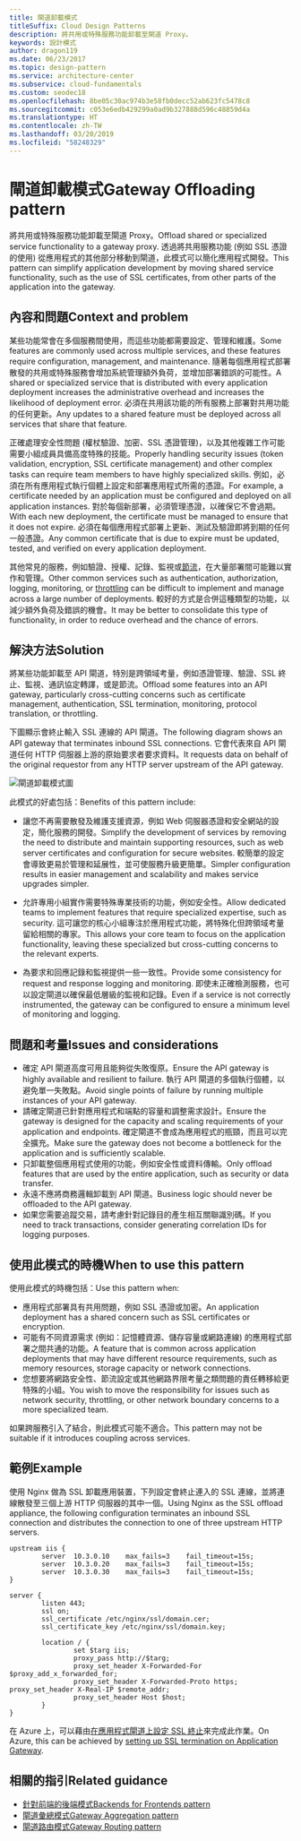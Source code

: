 ```yaml
---
title: 閘道卸載模式
titleSuffix: Cloud Design Patterns
description: 將共用或特殊服務功能卸載至閘道 Proxy。
keywords: 設計模式
author: dragon119
ms.date: 06/23/2017
ms.topic: design-pattern
ms.service: architecture-center
ms.subservice: cloud-fundamentals
ms.custom: seodec18
ms.openlocfilehash: 8be05c30ac974b3e58fb0decc52ab623fc5478c8
ms.sourcegitcommit: c053e6edb429299a0ad9b327888d596c48859d4a
ms.translationtype: HT
ms.contentlocale: zh-TW
ms.lasthandoff: 03/20/2019
ms.locfileid: "58248329"
---
```

# <a name="gateway-offloading-pattern"></a><span data-ttu-id="4caa6-104">閘道卸載模式</span><span class="sxs-lookup"><span data-stu-id="4caa6-104">Gateway Offloading pattern</span></span>

<span data-ttu-id="4caa6-105">將共用或特殊服務功能卸載至閘道 Proxy。</span><span class="sxs-lookup"><span data-stu-id="4caa6-105">Offload shared or specialized service functionality to a gateway proxy.</span></span> <span data-ttu-id="4caa6-106">透過將共用服務功能 (例如 SSL 憑證的使用) 從應用程式的其他部分移動到閘道，此模式可以簡化應用程式開發。</span><span class="sxs-lookup"><span data-stu-id="4caa6-106">This pattern can simplify application development by moving shared service functionality, such as the use of SSL certificates, from other parts of the application into the gateway.</span></span>

## <a name="context-and-problem"></a><span data-ttu-id="4caa6-107">內容和問題</span><span class="sxs-lookup"><span data-stu-id="4caa6-107">Context and problem</span></span>

<span data-ttu-id="4caa6-108">某些功能常會在多個服務間使用，而這些功能都需要設定、管理和維護。</span><span class="sxs-lookup"><span data-stu-id="4caa6-108">Some features are commonly used across multiple services, and these features require configuration, management, and maintenance.</span></span> <span data-ttu-id="4caa6-109">隨著每個應用程式部署散發的共用或特殊服務會增加系統管理額外負荷，並增加部署錯誤的可能性。</span><span class="sxs-lookup"><span data-stu-id="4caa6-109">A shared or specialized service that is distributed with every application deployment increases the administrative overhead and increases the likelihood of deployment error.</span></span> <span data-ttu-id="4caa6-110">必須在共用該功能的所有服務上部署對共用功能的任何更新。</span><span class="sxs-lookup"><span data-stu-id="4caa6-110">Any updates to a shared feature must be deployed across all services that share that feature.</span></span>

<span data-ttu-id="4caa6-111">正確處理安全性問題 (權杖驗證、加密、SSL 憑證管理)，以及其他複雜工作可能需要小組成員具備高度特殊的技能。</span><span class="sxs-lookup"><span data-stu-id="4caa6-111">Properly handling security issues (token validation, encryption, SSL certificate management) and other complex tasks can require team members to have highly specialized skills.</span></span> <span data-ttu-id="4caa6-112">例如，必須在所有應用程式執行個體上設定和部署應用程式所需的憑證。</span><span class="sxs-lookup"><span data-stu-id="4caa6-112">For example, a certificate needed by an application must be configured and deployed on all application instances.</span></span> <span data-ttu-id="4caa6-113">對於每個新部署，必須管理憑證，以確保它不會過期。</span><span class="sxs-lookup"><span data-stu-id="4caa6-113">With each new deployment, the certificate must be managed to ensure that it does not expire.</span></span> <span data-ttu-id="4caa6-114">必須在每個應用程式部署上更新、測試及驗證即將到期的任何一般憑證。</span><span class="sxs-lookup"><span data-stu-id="4caa6-114">Any common certificate that is due to expire must be updated, tested, and verified on every application deployment.</span></span>

<span data-ttu-id="4caa6-115">其他常見的服務，例如驗證、授權、記錄、監視或[節流](./throttling.md)，在大量部署間可能難以實作和管理。</span><span class="sxs-lookup"><span data-stu-id="4caa6-115">Other common services such as authentication, authorization, logging, monitoring, or [throttling](./throttling.md) can be difficult to implement and manage across a large number of deployments.</span></span> <span data-ttu-id="4caa6-116">較好的方式是合併這種類型的功能，以減少額外負荷及錯誤的機會。</span><span class="sxs-lookup"><span data-stu-id="4caa6-116">It may be better to consolidate this type of functionality, in order to reduce overhead and the chance of errors.</span></span>

## <a name="solution"></a><span data-ttu-id="4caa6-117">解決方法</span><span class="sxs-lookup"><span data-stu-id="4caa6-117">Solution</span></span>

<span data-ttu-id="4caa6-118">將某些功能卸載至 API 閘道，特別是跨領域考量，例如憑證管理、驗證、SSL 終止、監視、通訊協定轉譯，或是節流。</span><span class="sxs-lookup"><span data-stu-id="4caa6-118">Offload some features into an API gateway, particularly cross-cutting concerns such as certificate management, authentication, SSL termination, monitoring, protocol translation, or throttling.</span></span>

<span data-ttu-id="4caa6-119">下圖顯示會終止輸入 SSL 連線的 API 閘道。</span><span class="sxs-lookup"><span data-stu-id="4caa6-119">The following diagram shows an API gateway that terminates inbound SSL connections.</span></span> <span data-ttu-id="4caa6-120">它會代表來自 API 閘道任何 HTTP 伺服器上游的原始要求者要求資料。</span><span class="sxs-lookup"><span data-stu-id="4caa6-120">It requests data on behalf of the original requestor from any HTTP server upstream of the API gateway.</span></span>

 ![閘道卸載模式圖](./_images/gateway-offload.png)

<span data-ttu-id="4caa6-122">此模式的好處包括：</span><span class="sxs-lookup"><span data-stu-id="4caa6-122">Benefits of this pattern include:</span></span>

- <span data-ttu-id="4caa6-123">讓您不再需要散發及維護支援資源，例如 Web 伺服器憑證和安全網站的設定，簡化服務的開發。</span><span class="sxs-lookup"><span data-stu-id="4caa6-123">Simplify the development of services by removing the need to distribute and maintain supporting resources, such as web server certificates and configuration for secure websites.</span></span> <span data-ttu-id="4caa6-124">較簡單的設定會導致更易於管理和延展性，並可使服務升級更簡單。</span><span class="sxs-lookup"><span data-stu-id="4caa6-124">Simpler configuration results in easier management and scalability and makes service upgrades simpler.</span></span>

- <span data-ttu-id="4caa6-125">允許專用小組實作需要特殊專業技術的功能，例如安全性。</span><span class="sxs-lookup"><span data-stu-id="4caa6-125">Allow dedicated teams to implement features that require specialized expertise, such as security.</span></span> <span data-ttu-id="4caa6-126">這可讓您的核心小組專注於應用程式功能，將特殊化但跨領域考量留給相關的專家。</span><span class="sxs-lookup"><span data-stu-id="4caa6-126">This allows your core team to focus on the application functionality, leaving these specialized but cross-cutting concerns to the relevant experts.</span></span>

- <span data-ttu-id="4caa6-127">為要求和回應記錄和監視提供一些一致性。</span><span class="sxs-lookup"><span data-stu-id="4caa6-127">Provide some consistency for request and response logging and monitoring.</span></span> <span data-ttu-id="4caa6-128">即使未正確檢測服務，也可以設定閘道以確保最低層級的監視和記錄。</span><span class="sxs-lookup"><span data-stu-id="4caa6-128">Even if a service is not correctly instrumented, the gateway can be configured to ensure a minimum level of monitoring and logging.</span></span>

## <a name="issues-and-considerations"></a><span data-ttu-id="4caa6-129">問題和考量</span><span class="sxs-lookup"><span data-stu-id="4caa6-129">Issues and considerations</span></span>

- <span data-ttu-id="4caa6-130">確定 API 閘道高度可用且能夠從失敗復原。</span><span class="sxs-lookup"><span data-stu-id="4caa6-130">Ensure the API gateway is highly available and resilient to failure.</span></span> <span data-ttu-id="4caa6-131">執行 API 閘道的多個執行個體，以避免單一失敗點。</span><span class="sxs-lookup"><span data-stu-id="4caa6-131">Avoid single points of failure by running multiple instances of your API gateway.</span></span>
- <span data-ttu-id="4caa6-132">請確定閘道已針對應用程式和端點的容量和調整需求設計。</span><span class="sxs-lookup"><span data-stu-id="4caa6-132">Ensure the gateway is designed for the capacity and scaling requirements of your application and endpoints.</span></span> <span data-ttu-id="4caa6-133">確定閘道不會成為應用程式的瓶頸，而且可以完全擴充。</span><span class="sxs-lookup"><span data-stu-id="4caa6-133">Make sure the gateway does not become a bottleneck for the application and is sufficiently scalable.</span></span>
- <span data-ttu-id="4caa6-134">只卸載整個應用程式使用的功能，例如安全性或資料傳輸。</span><span class="sxs-lookup"><span data-stu-id="4caa6-134">Only offload features that are used by the entire application, such as security or data transfer.</span></span>
- <span data-ttu-id="4caa6-135">永遠不應將商務邏輯卸載到 API 閘道。</span><span class="sxs-lookup"><span data-stu-id="4caa6-135">Business logic should never be offloaded to the API gateway.</span></span>
- <span data-ttu-id="4caa6-136">如果您需要追蹤交易，請考慮針對記錄目的產生相互關聯識別碼。</span><span class="sxs-lookup"><span data-stu-id="4caa6-136">If you need to track transactions, consider generating correlation IDs for logging purposes.</span></span>

## <a name="when-to-use-this-pattern"></a><span data-ttu-id="4caa6-137">使用此模式的時機</span><span class="sxs-lookup"><span data-stu-id="4caa6-137">When to use this pattern</span></span>

<span data-ttu-id="4caa6-138">使用此模式的時機包括：</span><span class="sxs-lookup"><span data-stu-id="4caa6-138">Use this pattern when:</span></span>

- <span data-ttu-id="4caa6-139">應用程式部署具有共用問題，例如 SSL 憑證或加密。</span><span class="sxs-lookup"><span data-stu-id="4caa6-139">An application deployment has a shared concern such as SSL certificates or encryption.</span></span>
- <span data-ttu-id="4caa6-140">可能有不同資源需求 (例如：記憶體資源、儲存容量或網路連線) 的應用程式部署之間共通的功能。</span><span class="sxs-lookup"><span data-stu-id="4caa6-140">A feature that is common across application deployments that may have different resource requirements, such as memory resources, storage capacity or network connections.</span></span>
- <span data-ttu-id="4caa6-141">您想要將網路安全性、節流設定或其他網路界限考量之類問題的責任轉移給更特殊的小組。</span><span class="sxs-lookup"><span data-stu-id="4caa6-141">You wish to move the responsibility for issues such as network security, throttling, or other network boundary concerns to a more specialized team.</span></span>

<span data-ttu-id="4caa6-142">如果跨服務引入了結合，則此模式可能不適合。</span><span class="sxs-lookup"><span data-stu-id="4caa6-142">This pattern may not be suitable if it introduces coupling across services.</span></span>

## <a name="example"></a><span data-ttu-id="4caa6-143">範例</span><span class="sxs-lookup"><span data-stu-id="4caa6-143">Example</span></span>

<span data-ttu-id="4caa6-144">使用 Nginx 做為 SSL 卸載應用裝置，下列設定會終止連入的 SSL 連線，並將連線散發至三個上游 HTTP 伺服器的其中一個。</span><span class="sxs-lookup"><span data-stu-id="4caa6-144">Using Nginx as the SSL offload appliance, the following configuration terminates an inbound SSL connection and distributes the connection to one of three upstream HTTP servers.</span></span>

```console
upstream iis {
        server  10.3.0.10    max_fails=3    fail_timeout=15s;
        server  10.3.0.20    max_fails=3    fail_timeout=15s;
        server  10.3.0.30    max_fails=3    fail_timeout=15s;
}

server {
        listen 443;
        ssl on;
        ssl_certificate /etc/nginx/ssl/domain.cer;
        ssl_certificate_key /etc/nginx/ssl/domain.key;

        location / {
                set $targ iis;
                proxy_pass http://$targ;
                proxy_set_header X-Forwarded-For $proxy_add_x_forwarded_for;
                proxy_set_header X-Forwarded-Proto https;
proxy_set_header X-Real-IP $remote_addr;
                proxy_set_header Host $host;
        }
}
```

<span data-ttu-id="4caa6-145">在 Azure 上，可以藉由[在應用程式閘道上設定 SSL 終止](/azure/application-gateway/tutorial-ssl-cli)來完成此作業。</span><span class="sxs-lookup"><span data-stu-id="4caa6-145">On Azure, this can be achieved by [setting up SSL termination on Application Gateway](/azure/application-gateway/tutorial-ssl-cli).</span></span>

## <a name="related-guidance"></a><span data-ttu-id="4caa6-146">相關的指引</span><span class="sxs-lookup"><span data-stu-id="4caa6-146">Related guidance</span></span>

- [<span data-ttu-id="4caa6-147">針對前端的後端模式</span><span class="sxs-lookup"><span data-stu-id="4caa6-147">Backends for Frontends pattern</span></span>](./backends-for-frontends.md)
- [<span data-ttu-id="4caa6-148">閘道彙總模式</span><span class="sxs-lookup"><span data-stu-id="4caa6-148">Gateway Aggregation pattern</span></span>](./gateway-aggregation.md)
- [<span data-ttu-id="4caa6-149">閘道路由模式</span><span class="sxs-lookup"><span data-stu-id="4caa6-149">Gateway Routing pattern</span></span>](./gateway-routing.md)
